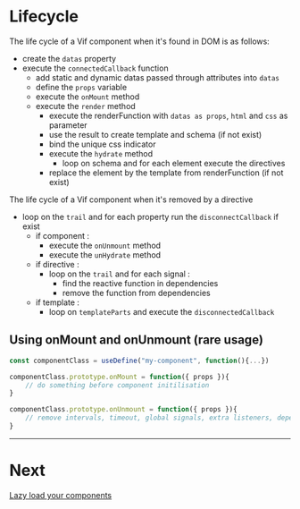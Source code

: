 # Lifecycle

The life cycle of a Vif component when it's found in DOM is as follows:

-   create the `datas` property
-   execute the `connectedCallback` function
    -   add static and dynamic datas passed through attributes into `datas`
    -   define the `props` variable
    -   execute the `onMount` method
    -   execute the `render` method
        -   execute the renderFunction with `datas as props`, `html` and `css` as parameter
        -   use the result to create template and schema (if not exist)
        -   bind the unique css indicator
        -   execute the `hydrate` method
            -   loop on schema and for each element execute the directives
        -   replace the element by the template from renderFunction (if not exist)

The life cycle of a Vif component when it's removed by a directive

-   loop on the `trail` and for each property run the `disconnectCallback` if exist
    -   if component :
        -   execute the `onUnmount` method
        -   execute the `unHydrate` method
    -   if directive :
        -   loop on the `trail` and for each signal :
            -   find the reactive function in dependencies
            -   remove the function from dependencies
    -   if template :
        -   loop on `templateParts` and execute the `disconnectedCallback`

## Using onMount and onUnmount (rare usage)

```js
const componentClass = useDefine("my-component", function(){...})

componentClass.prototype.onMount = function({ props }){
    // do something before component initilisation
}

componentClass.prototype.onUnmount = function({ props }){
    // remove intervals, timeout, global signals, extra listeners, dependencies...
}
```

---

# Next

[Lazy load your components](../methods/observe.md)
